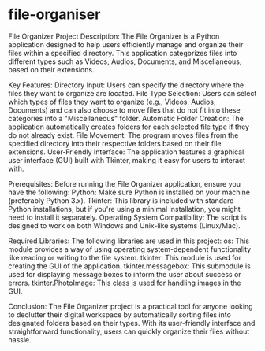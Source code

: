 # file-organiser

File Organizer Project Description:
The File Organizer is a Python application designed to help users efficiently manage and organize their files within a specified directory. This application categorizes files into different types such as Videos, Audios, Documents, and Miscellaneous, based on their extensions.

Key Features:
Directory Input: Users can specify the directory where the files they want to organize are located.
File Type Selection: Users can select which types of files they want to organize (e.g., Videos, Audios, Documents) and can also choose to move files that do not fit into these categories into a "Miscellaneous" folder.
Automatic Folder Creation: The application automatically creates folders for each selected file type if they do not already exist.
File Movement: The program moves files from the specified directory into their respective folders based on their file extensions.
User-Friendly Interface: The application features a graphical user interface (GUI) built with Tkinter, making it easy for users to interact with.

Prerequisites:
Before running the File Organizer application, ensure you have the following:
Python: Make sure Python is installed on your machine (preferably Python 3.x).
Tkinter: This library is included with standard Python installations, but if you're using a minimal installation, you might need to install it separately.
Operating System Compatibility: The script is designed to work on both Windows and Unix-like systems (Linux/Mac).

Required Libraries:
The following libraries are used in this project:
os: This module provides a way of using operating system-dependent functionality like reading or writing to the file system.
tkinter: This module is used for creating the GUI of the application.
tkinter.messagebox: This submodule is used for displaying message boxes to inform the user about success or errors.
tkinter.PhotoImage: This class is used for handling images in the GUI.

Conclusion:
The File Organizer project is a practical tool for anyone looking to declutter their digital workspace by automatically sorting files into designated folders based on their types. With its user-friendly interface and straightforward functionality, users can quickly organize their files without hassle.
